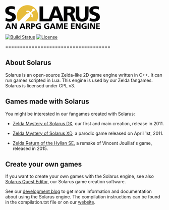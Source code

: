 ![Solarus logo](/images/solarus_logo.png)

[![Build Status](https://travis-ci.org/christopho/solarus.svg?branch=master)](https://travis-ci.org/christopho/solarus)
[![License](https://img.shields.io/badge/license-GPLv3-blue.svg)](https://www.gnu.org/copyleft/gpl.html)

====================================

## About Solarus

Solarus is an open-source Zelda-like 2D game engine written in C++.
It can run games scripted in Lua.
This engine is used by our Zelda fangames.
Solarus is licensed under GPL v3.


## Games made with Solarus

You might be interested in our fangames created with Solarus:

* [Zelda Mystery of Solarus DX](https://github.com/christopho/zsdx), our first and main creation, release in 2011.

* [Zelda Mystery of Solarus XD](https://github.com/christopho/zsxd), a parodic game released on April 1st, 2011.

* [Zelda Return of the Hylian SE](https://github.com/christopho/zelda_roth_se), a remake of Vincent Jouillat's game, released in 2015.


## Create your own games

If you want to create your own games with the Solarus engine, see also
[Solarus Quest Editor](https://github.com/christopho/solarus-quest-editor), our Solarus game creation software.

See our [development blog](http://www.solarus-games.org) to get more
information and documentation about using the Solarus engine.
The compilation instructions can be found
in the compilation.txt file or on our [website](http://www.solarus-games.org/source-code/compilation-instructions).

